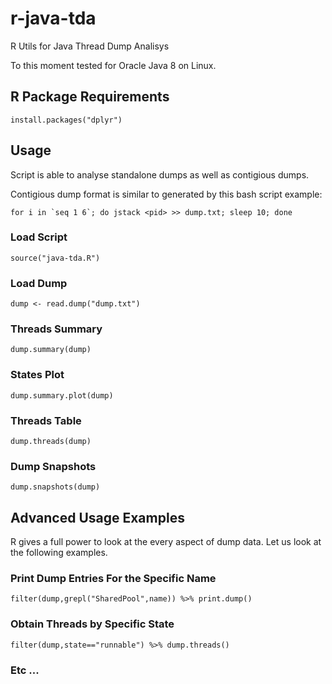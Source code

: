 # r-java-tda
R Utils for Java Thread Dump Analisys

To this moment tested for Oracle Java 8 on Linux.

## R Package Requirements

`install.packages("dplyr")`

## Usage

Script is able to analyse standalone dumps as well as contigious dumps.

Contigious dump format is similar to generated by this bash script example:

```for i in `seq 1 6`; do jstack <pid> >> dump.txt; sleep 10; done```


### Load Script
`source("java-tda.R")`

### Load Dump

`dump <- read.dump("dump.txt")`

### Threads Summary

`dump.summary(dump)`

### States Plot

`dump.summary.plot(dump)`

### Threads Table

`dump.threads(dump)`

### Dump Snapshots

`dump.snapshots(dump)`

## Advanced Usage Examples

R gives a full power to look at the every aspect of dump data. Let us look at the following examples.

### Print Dump Entries For the Specific Name

`filter(dump,grepl("SharedPool",name)) %>% print.dump()`

### Obtain Threads by Specific State

`filter(dump,state=="runnable") %>% dump.threads()`

### Etc ...


